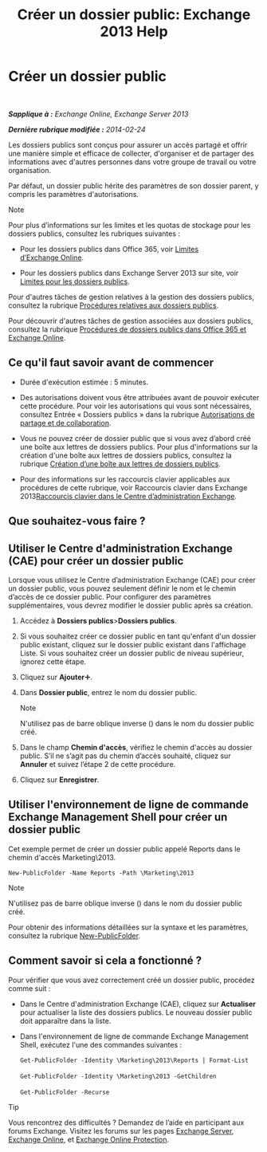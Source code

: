 ﻿---
title: 'Créer un dossier public: Exchange 2013 Help'
TOCTitle: Créer un dossier public
ms:assetid: 6d252e60-c8d0-4efd-b9d7-ba5284a6f8ab
ms:mtpsurl: https://technet.microsoft.com/fr-fr/library/Bb691104(v=EXCHG.150)
ms:contentKeyID: 50478392
ms.date: 04/24/2018
mtps_version: v=EXCHG.150
f1_keywords:
- Microsoft.Exchange.Management.PublicFolders.NewPublicFolderWizardForm.NewPublicFolderWizardPage
ms.translationtype: HT
---

# Créer un dossier public

 

_**Sapplique à :** Exchange Online, Exchange Server 2013_

_**Dernière rubrique modifiée :** 2014-02-24_

Les dossiers publics sont conçus pour assurer un accès partagé et offrir une manière simple et efficace de collecter, d'organiser et de partager des informations avec d'autres personnes dans votre groupe de travail ou votre organisation.

Par défaut, un dossier public hérite des paramètres de son dossier parent, y compris les paramètres d'autorisations.

> [!NOTE]
> Pour plus d’informations sur les limites et les quotas de stockage pour les dossiers publics, consultez les rubriques suivantes :
> <ul>
> <li><p>Pour les dossiers publics dans Office 365, voir <a href="https://go.microsoft.com/fwlink/?linkid=391188">Limites d’Exchange Online</a>.</p></li>
> <li><p>Pour les dossiers publics dans Exchange Server 2013 sur site, voir <a href="limits-for-public-folders-exchange-2013-help.md">Limites pour les dossiers publics</a>.</p></li></ul>

Pour d'autres tâches de gestion relatives à la gestion des dossiers publics, consultez la rubrique [Procédures relatives aux dossiers publics](public-folder-procedures-exchange-2013-help.md).

Pour découvrir d'autres tâches de gestion associées aux dossiers publics, consultez la rubrique [Procédures de dossiers publics dans Office 365 et Exchange Online](https://technet.microsoft.com/fr-fr/library/jj966272\(v=exchg.150\)).

## Ce qu'il faut savoir avant de commencer

  - Durée d'exécution estimée : 5 minutes.

  - Des autorisations doivent vous être attribuées avant de pouvoir exécuter cette procédure. Pour voir les autorisations qui vous sont nécessaires, consultez Entrée « Dossiers publics » dans la rubrique [Autorisations de partage et de collaboration](sharing-and-collaboration-permissions-exchange-2013-help.md).

  - Vous ne pouvez créer de dossier public que si vous avez d’abord créé une boîte aux lettres de dossiers publics. Pour plus d'informations sur la création d'une boîte aux lettres de dossiers publics, consultez la rubrique [Création d’une boîte aux lettres de dossiers publics](create-a-public-folder-mailbox-exchange-2013-help.md).

  - Pour des informations sur les raccourcis clavier applicables aux procédures de cette rubrique, voir Raccourcis clavier dans Exchange 2013[Raccourcis clavier dans le Centre d’administration Exchange](keyboard-shortcuts-in-the-exchange-admin-center-exchange-online-protection-help.md).

## Que souhaitez-vous faire ?

## Utiliser le Centre d'administration Exchange (CAE) pour créer un dossier public

Lorsque vous utilisez le Centre d’administration Exchange (CAE) pour créer un dossier public, vous pouvez seulement définir le nom et le chemin d’accès de ce dossier public. Pour configurer des paramètres supplémentaires, vous devrez modifier le dossier public après sa création.

1.  Accédez à **Dossiers publics**\>**Dossiers publics**.

2.  Si vous souhaitez créer ce dossier public en tant qu'enfant d'un dossier public existant, cliquez sur le dossier public existant dans l'affichage Liste. Si vous souhaitez créer un dossier public de niveau supérieur, ignorez cette étape.

3.  Cliquez sur **Ajouter**![Icône Ajouter](images/JJ218640.c1e75329-d6d7-4073-a27d-498590bbb558(EXCHG.150).gif "Icône Ajouter").

4.  Dans **Dossier public**, entrez le nom du dossier public.
    
    > [!NOTE]
    > N'utilisez pas de barre oblique inverse (\) dans le nom du dossier public créé.


5.  Dans le champ **Chemin d'accès**, vérifiez le chemin d'accès au dossier public. S’il ne s’agit pas du chemin d’accès souhaité, cliquez sur **Annuler** et suivez l’étape 2 de cette procédure.

6.  Cliquez sur **Enregistrer**.

## Utiliser l'environnement de ligne de commande Exchange Management Shell pour créer un dossier public

Cet exemple permet de créer un dossier public appelé Reports dans le chemin d'accès Marketing\\2013.

    New-PublicFolder -Name Reports -Path \Marketing\2013

> [!NOTE]
> N'utilisez pas de barre oblique inverse (\) dans le nom du dossier public créé.


Pour obtenir des informations détaillées sur la syntaxe et les paramètres, consultez la rubrique [New-PublicFolder](https://technet.microsoft.com/fr-fr/library/aa996405\(v=exchg.150\)).

## Comment savoir si cela a fonctionné ?

Pour vérifier que vous avez correctement créé un dossier public, procédez comme suit :

  - Dans le Centre d'administration Exchange (CAE), cliquez sur **Actualiser** pour actualiser la liste des dossiers publics. Le nouveau dossier public doit apparaître dans la liste.

  - Dans l'environnement de ligne de commande Exchange Management Shell, exécutez l'une des commandes suivantes :
    
        Get-PublicFolder -Identity \Marketing\2013\Reports | Format-List
    
        Get-PublicFolder -Identity \Marketing\2013 -GetChildren
    
        Get-PublicFolder -Recurse

> [!TIP]
> Vous rencontrez des difficultés ? Demandez de l’aide en participant aux forums Exchange. Visitez les forums sur les pages <a href="https://go.microsoft.com/fwlink/p/?linkid=60612">Exchange Server</a>, <a href="https://go.microsoft.com/fwlink/p/?linkid=267542">Exchange Online</a>, et <a href="https://go.microsoft.com/fwlink/p/?linkid=285351">Exchange Online Protection</a>.

